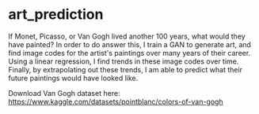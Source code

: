 # art_prediction
If Monet, Picasso, or Van Gogh lived another 100 years, what would they have painted? In order to do answer this, I train a GAN to generate art, and  find image codes for the artist's paintings over many years of their career. Using a linear regression, I find trends in these image codes over time. Finally, by extrapolating out these trends, I am able to predict what their future paintings would have looked like.

Download Van Gogh dataset here: https://www.kaggle.com/datasets/pointblanc/colors-of-van-gogh
